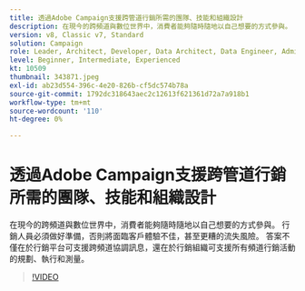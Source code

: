 ```yaml
---
title: 透過Adobe Campaign支援跨管道行銷所需的團隊、技能和組織設計
description: 在現今的跨頻道與數位世界中，消費者能夠隨時隨地以自己想要的方式參與。
version: v8, Classic v7, Standard
solution: Campaign
role: Leader, Architect, Developer, Data Architect, Data Engineer, Admin, User
level: Beginner, Intermediate, Experienced
kt: 10509
thumbnail: 343871.jpeg
exl-id: ab23d554-396c-4e20-826b-cf5dc574b78a
source-git-commit: 1792dc318643aec2c12613f621361d72a7a918b1
workflow-type: tm+mt
source-wordcount: '110'
ht-degree: 0%

---
```


# 透過Adobe Campaign支援跨管道行銷所需的團隊、技能和組織設計

在現今的跨頻道與數位世界中，消費者能夠隨時隨地以自己想要的方式參與。 行銷人員必須做好準備，否則將面臨客戶體驗不佳，甚至更糟的流失風險。 答案不僅在於行銷平台可支援跨頻道協調訊息，還在於行銷組織可支援所有頻道行銷活動的規劃、執行和測量。

>[!VIDEO](https://video.tv.adobe.com/v/343871/?quality=12&learn=on)
